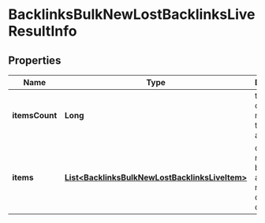 

# BacklinksBulkNewLostBacklinksLiveResultInfo


## Properties

| Name | Type | Description | Notes |
|------------ | ------------- | ------------- | -------------|
|**itemsCount** | **Long** | the number of results returned in the items array |  [optional] |
|**items** | [**List&lt;BacklinksBulkNewLostBacklinksLiveItem&gt;**](BacklinksBulkNewLostBacklinksLiveItem.md) | contains relevant backlinks and referring domains data |  [optional] |



